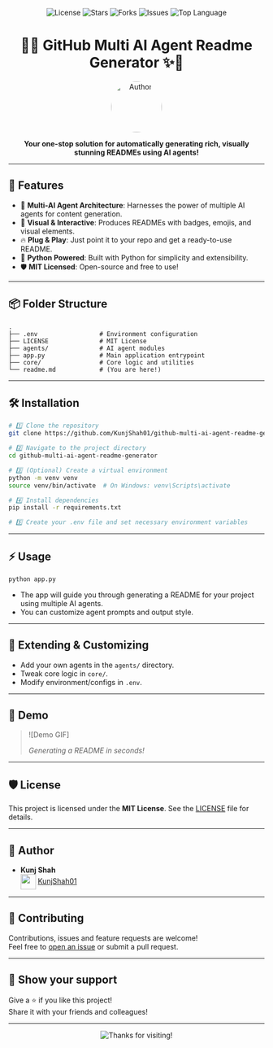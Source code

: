 <p align="center">
  <img src="https://img.shields.io/github/license/KunjShah01/github-multi-ai-agent-readme-generator?color=blue&style=for-the-badge" alt="License"/>
  <img src="https://img.shields.io/github/stars/KunjShah01/github-multi-ai-agent-readme-generator?style=for-the-badge" alt="Stars"/>
  <img src="https://img.shields.io/github/forks/KunjShah01/github-multi-ai-agent-readme-generator?style=for-the-badge" alt="Forks"/>
  <img src="https://img.shields.io/github/issues/KunjShah01/github-multi-ai-agent-readme-generator?style=for-the-badge" alt="Issues"/>
  <img src="https://img.shields.io/github/languages/top/KunjShah01/github-multi-ai-agent-readme-generator?style=for-the-badge" alt="Top Language"/>
</p>

<h1 align="center">🤖✨ GitHub Multi AI Agent Readme Generator ✨🤖</h1>

<p align="center">
  <img src="https://github.com/KunjShah01.png" width="100" style="border-radius:50%" alt="Author"/>
</p>

<p align="center">
  <b>Your one-stop solution for automatically generating rich, visually stunning READMEs using AI agents!</b>
</p>

---


## 🚀 Features

- 🧠 **Multi-AI Agent Architecture**: Harnesses the power of multiple AI agents for content generation.
- 🎨 **Visual & Interactive**: Produces READMEs with badges, emojis, and visual elements.
- 🔥 **Plug & Play**: Just point it to your repo and get a ready-to-use README.
- 🦾 **Python Powered**: Built with Python for simplicity and extensibility.
- 🛡️ **MIT Licensed**: Open-source and free to use!

---

## 📦 Folder Structure

```plaintext
.
├── .env                 # Environment configuration
├── LICENSE              # MIT License
├── agents/              # AI agent modules
├── app.py               # Main application entrypoint
├── core/                # Core logic and utilities
└── readme.md            # (You are here!)
```

---

## 🛠️ Installation

```bash
# 1️⃣ Clone the repository
git clone https://github.com/KunjShah01/github-multi-ai-agent-readme-generator.git

# 2️⃣ Navigate to the project directory
cd github-multi-ai-agent-readme-generator

# 3️⃣ (Optional) Create a virtual environment
python -m venv venv
source venv/bin/activate  # On Windows: venv\Scripts\activate

# 4️⃣ Install dependencies
pip install -r requirements.txt

# 5️⃣ Create your .env file and set necessary environment variables
```

---

## ⚡ Usage

```bash
python app.py
```

- The app will guide you through generating a README for your project using multiple AI agents.
- You can customize agent prompts and output style.

---

## 🧩 Extending & Customizing

- Add your own agents in the `agents/` directory.
- Tweak core logic in `core/`.
- Modify environment/configs in `.env`.

---

## 🌟 Demo

> ![Demo GIF] 
>
> *Generating a README in seconds!*

---

## 🛡 License

This project is licensed under the **MIT License**. See the [LICENSE](LICENSE) file for details.

---

## 👤 Author

- **Kunj Shah**  
  <img src="https://avatars.githubusercontent.com/u/210301291?v=4" width="30" align="center"/> [KunjShah01](https://github.com/KunjShah01)

---

## 🙏 Contributing

Contributions, issues and feature requests are welcome!  
Feel free to [open an issue](https://github.com/KunjShah01/github-multi-ai-agent-readme-generator/issues) or submit a pull request.

---

## 💫 Show your support

Give a ⭐️ if you like this project!  
Share it with your friends and colleagues!

---

<p align="center">
  <img src="https://readme-typing-svg.demolab.com?font=Fira+Code&size=22&pause=1000&color=1E90FF&center=true&width=500&lines=Thanks+for+visiting+the+project!+%F0%9F%91%8B" alt="Thanks for visiting!">
</p>
